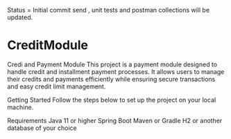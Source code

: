 Status = Initial commit send , unit tests and postman collections will be updated.

# CreditModule
Credi and Payment Module
This project is a payment module designed to handle credit and installment payment processes. It allows users to manage their credits and payments efficiently while ensuring secure transactions and easy credit limit management.

Getting Started
Follow the steps below to set up the project on your local machine.

Requirements
Java 11 or higher
Spring Boot
Maven or Gradle
H2 or another database of your choice

